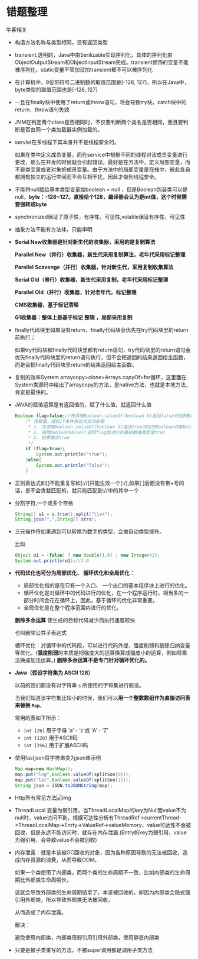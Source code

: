 # 错题整理

牛客相关

- 构造方法名称与类型相同，没有返回类型

- transient,透明的，Java中由Serilizable实现序列化，具体的序列化由ObjectOutputStream和ObjectInputStream完成。transient修饰的变量不能被序列化，static变量不管加没加transient都不可以被序列化

- 在计算机中，8位带符号二进制数的取值范围是[-128, 127]，所以在Java中，byte类型的取值范围也是[-128, 127]

- 一旦在finally块中使用了return或throw语句，将会导致try块，catch块中的return，throw语句失效

-  JVM在判定两个class是否相同时，不仅要判断两个类名是否相同，而且要判断是否由同一个类加载器实例加载的。

- servlet在多线程下其本身并不是线程安全的。

  如果在类中定义成员变量，而在service中根据不同的线程对该成员变量进行更改，那么在并发的时候就会引起错误。最好是在方法中，定义局部变量，而不是类变量或者对象的成员变量。由于方法中的局部变量是在栈中，彼此各自都拥有独立的运行空间而不会互相干扰，因此才做到线程安全。

- 不能将null赋给基本类型变量如boolean = null ，但是Boolean包装类可以是null，**byte：-128~127。直接给个128，编译器会认为是int值，这个时候需要强转成byte**

- synchronized保证了原子性，有序性，可见性,volatile保证有序性，可见性

- 抽象方法不能有方法体，只能申明

- **Serial New收集器是针对新生代的收集器，采用的是复制算法**

  **Parallel New（并行）收集器，新生代采用复制算法，老年代采用标记整理**

  **Parallel** **Scavenge（并行）收集器，针对新生代，采用复制收集算法**

  **Serial Old（串行）收集器，新生代采用复制，老年代采用标记整理**

  **Parallel** **Old（并行）收集器，针对老年代，标记整理**

  **CMS收集器，基于标记清理**

  **G1收集器：整体上是基于标记** **整理** **，局部采用复制**
  
- finally代码块里如果没有return，finally代码块会优先在try代码块里的return前执行；

  如果try代码块和finally代码块里都有return语句，try代码块里的return语句会优先finally代码块里的return语句执行，但不会把返回的结果返回给主函数，而是会把finally代码块里return的结果返回给主函数。

- 复制的效率System.arraycopy>clone>Arrays.copyOf>for循环，这里面在System类源码中给出了arraycopy的方法，是native方法，也就是本地方法，肯定是最快的。

- JAVA的赋值运算是有返回值的，赋了什么值，就返回什么值

  ```java
  Boolean flag=false;//先调用Boolean.valueOf(boolean b)返回false对应的Boolean对象Boolean.FALSE，然后赋值给flag，flag值为Boolean.FALSE
      /* 先赋值，遇到if条件表达式自动拆箱
       * 1. 先调用Boolean.valueOf(boolean b)返回true对应的Boolean对象Boolean.TRUE，然后赋值给flag，flag值为Boolean.TRUE
       * 2. 调用booleanValue()返回flag值对应的基础数据类型值true
       * 3. 结果输出true
       */
      if (flag=true){
          System.out.println("true");
      }else{
          System.out.println("false");
      }
  ```

- 正则表达式如[]不能重复写如[://]只能生效一个[:/],如果[ ]后面没有带+号的话，是不会贪婪匹配的，就只能匹配到://中的其中一个 

- 分割字符,一个或多个空格

  ```java
  String[] s1 = s.trim().split("\\s+");
  String.join(",",String[] strs);
  ```

- 三元操作符如果遇到可以转换为数字的类型，会做自动类型提升。

  比如

  ```java
  Object o1 = (false) ? new Double(1.0) : new Integer(2);
  System.out.println(o1);//2.0
  ```
  
- **代码优化也可分为局部优化、 循环优化和全局优化：**

  - 局部优化指的是在只有一个入口、 一个出口的基本程序块上进行的优化。
  - 循环优化是对循环中的代码进行的优化，在一个程序运行时，相当多的一部分时间会花在循环上，因此，基于循环的优化非常重要。
  - 全局优化是在整个程序范围内进行的优化。

  **删除多余运算**
  使生成的目标代码减少而执行速度较快

  也叫删除公共子表达式

  循环优化：对循环中的代码段，可以进行代码外提、强度削弱和删除归纳变量等优化。(**强度削弱**的本质是把强度大的运算换算成强度小的运算，例如将乘法换成加法运算。)
  **删除多余运算不是专门针对循环优化的。**
  
- **Java（假设字符集为 ASCII 128）**

  以前的我们都没有对字符串 `s` 所使用的字符集进行假设。

  当我们知道该字符集比较小的时侯，我们可以**用一个整数数组作为直接访问表来替换 `Map`**。

  常用的表如下所示：

  - `int [26]` 用于字母 ‘a’ - ‘z’或 ‘A’ - ‘Z’
  - `int [128]` 用于ASCII码
  - `int [256]` 用于扩展ASCII码
  
- 使用fastjson将字符串变为json串示例

  ```java
  Map map=new HashMap();
  map.put("lng",Boolean.valueOf(splitSon[0]));
  map.put("lat",Boolean.valueOf(splitSon[1]));
  String json = JSON.toJSONString(map);
  ```

- Http所有常见方法![img](https://uploadfiles.nowcoder.com/images/20210901/473856205_1630468584259/8BC6B3D8DF4A54916658F4B7FF7C24BF)

- ThreadLocal 变量为弱引用，当ThreadLocalMap的key为Null而value不为null时，value访问不到，根据可达性分析有ThreadRef->currentThread->ThreadLocalMap->Enrty->ValueRef->valueMemory，value可达性不会被回收，但是永远不能访问时，就存在内存泄漏.(Entry的key为弱引用，value为强引用，会导致value不会被回收)

- 内存泄露：就是本该被GC回收的对象，因为各种原因导致的无法被回收，造成内存资源的浪费，从而导致OOM。

  如果一个类使用了内部类，而两个类的生命周期不一致，比如内部类的生命周期比外部类生命周期长，

  这就会导致外部类的生命周期结束了，本该被回收的，却因为内部类会隐式强引用外部类，所以导致外部类无法被回收，

  从而造成了内存泄露。

  解决：

  避免使用内部类，内部类用弱引用引用外部类，使用静态内部类
  
- 只要是被子类重写的方法，不被super调用都是调用子类方法
